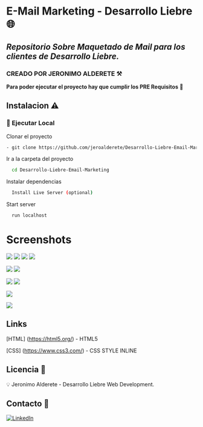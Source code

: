 # E-Mail Marketing - Desarrollo Liebre :globe_with_meridians:

## _Repositorio Sobre Maquetado de Mail para los clientes de Desarrollo Liebre._

### CREADO POR JERONIMO ALDERETE :hammer_and_pick:

**Para poder ejecutar el proyecto hay que cumplir los PRE Requisitos** :loudspeaker:

## Instalacion :warning:

### :running: Ejecutar Local

Clonar el proyecto

```sh
- git clone https://github.com/jeroalderete/Desarrollo-Liebre-Email-Marketing
```

Ir a la carpeta del proyecto

```bash
  cd Desarrollo-Liebre-Email-Marketing
```

Instalar dependencias

```bash
  Install Live Server (optional)
```

Start server

```bash
  run localhost
```

# Screenshots

![](https://i.ibb.co/646FY04/jade5best.png)
![](https://i.ibb.co/1Gy7JFm/jade4best.png)
![](https://i.ibb.co/Pg7QKVQ/jade3.png)
![](https://i.ibb.co/xg0qQZY/jade2.png)

![](https://i.ibb.co/Zd15Frh/elargento2.png)
![](https://i.ibb.co/symWRhH/elargento1.png)

![](https://i.ibb.co/dcZJYGh/batacazo3.png)
![](https://i.ibb.co/G98Md7n/batacazo2.png)

![](https://i.ibb.co/StDwffG/poral11.png)

![](https://i.ibb.co/phggt2V/poral44.png)

## Links

[HTML] (https://html5.org/) - HTML5

[CSS] (https://www.css3.com/) - CSS STYLE INLINE

## Licencia :page_facing_up:

💡 Jeronimo Alderete - Desarrollo Liebre Web Development.

## Contacto :envelope_with_arrow:

<a>[![LinkedIn](https://img.shields.io/badge/linkedin-%230077B5.svg?style=for-the-badge&logo=linkedin&logoColor=white)](https://www.linkedin.com/in/jeronimoalderete/)</a>&nbsp;
